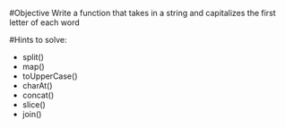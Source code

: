 #Objective
Write a function that takes in a string and capitalizes the first letter of each word

#Hints to solve:
- split()
- map()
- toUpperCase()
- charAt()
- concat()
- slice()
- join()
